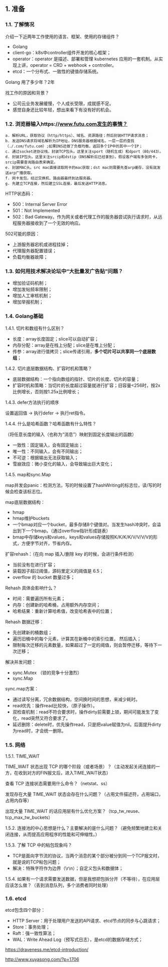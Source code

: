 ## 1. 准备

### 1.1. 了解情况

介绍一下近两年工作使用的语言、框架、使用的存储组件？

- Golang
- client-go：k8s中controller组件开发的核心框架；
- operator：operator 是描述、部署和管理 kubernetes 应用的一套机制。从实现上讲，operator = CRD + webhook + controller。
- etcd：一个分布式、一致性的键值存储系统。

Golang 用了多少年？2年

找工作的原因和背景？

- 公司云业务发展缓慢，个人成长受限，成就感不足。
- 感觉自身还比较年轻，想出来看下有没有好的机会。

### 1.2. 浏览器输入https://www.futu.com发生的事情？

```
a. 解析URL，获取协议（http/https）、域名、资源路径；然后封装HTTP请求消息；
b. 发送DNS请求将域名解析为IP地址，DNS服务器根据域名，一层一层的查找（./.com/futu.com）;如果DNS还做了负载均衡，返回多个IP中的其中一个IP；
c. 通过socket进协议栈，封装TCP包头。这里关注sport（随机生成）和dport（80/443）。
d. 封装IP包头。这里关注srcip和dstip（DNS解析后已经拿到）。假设客户端有多张网卡，srcip需要查询路由表来确定。
e. 封装MAC头。src mac直接读取网卡的mac获取；dst mac则需要先查arp缓存，没有就发送arp广播获取。
f. 网卡发包，经过交换机、路由器最终到达服务器。
g. 先建立TCP连接，然后建立SSL连接，最后发送HTTP消息。
```

HTTP状态码：

- 500：Internal Server Error
- 501：Not Implemented
- 502：Bad Gateway。作为网关或者代理工作的服务器尝试执行请求时，从远程服务器接收到了一个无效的响应。

502可能的原因：

- 上游服务器宕机或进程挂掉；
- 代理服务器配置错误；
- 负载均衡器故障；

### 1.3. 如何用技术解决论坛中“大批量发广告贴”问题？

- 增加验证码机制；
- 增加发帖频率限制；
- 增加人工审核机制；
- 增加举报机制；

### 1.4. Golang基础

1.4.1. 切片和数组有什么区别？

- 长度：array长度固定；slice可以自动扩容；
- 内存分配：array是在栈上分配；slice是在堆上分配；
- 传参：array进行值拷贝；slice传递引用，**多个切片可以共享同一个底层数组**；

1.4.2. 切片底层数据结构、扩容时机和策略？

- 底层数据结构：一个指向数组的指针、切片的长度、切片的容量；
- 扩容时机和策略：当切片的长度超过容量就进行扩容；旧容量<256时，按2x比例增长，否则按1.25x比例增长；

1.4.3. defer方法执行的顺序

设置返回值 -> 执行defer -> 执行ret指令。

1.4.4. 什么是哈希函数？哈希函数有什么特性？

（将任意长度的输入（也称为“消息”）映射到固定长度输出的函数）

- 一致性：固定输入，会有固定输出；
- 唯一性：不同输入，会有不同输出；
- 不可逆：根据输出无法获取输入；
- 雪崩效应：微小变化的输入，会导致输出巨大变化；

1.4.5. map和sync.Map

map并发会panic：检测方法，写的时候设置了hashWriting的标志位，读/写的时候会检查该标志位。

map底层数据结构：

- hmap
- hmap维护buckets
- 一个bmap对应一个bucket，最多存储8个键值对。当发生hash冲突时，会溢出到下一个bmap。（通过overflow指针形成链表）
- bmap中存储keys和values，keys和values存储按照K/K/K/K/V/V/V/V的形式，方便字节对齐，节省内存。

扩容rehash：（在向 map 插入/删除 key 的时候，会进行条件检测）

- 当前没有在进行扩容；
- 装载因子超过阈值，源码里定义的阈值是 6.5；
- overflow 的 bucket 数量过多；

Rehash 具体会影响什么？

- 时间：需要遍历所有元素；
- 内存：创建新的哈希桶，占用额外内存空间；
- 哈希结果：重新计算哈希值，改变哈希表中的位置；

Rehash 数据迁移：

- 先创建新的桶数组；
- 遍历旧桶中的每个元素，计算其在新桶中的索引位置， 然后插入；
- 限制每次迁移的元素数量，如果超过了一定的阈值，则会暂停迁移，等待下一次迁移；

解决并发问题：

- sync.Mutex （锁的竞争十分激烈）
- sync.Map

sync.map方案：

- 通过读写分离，冗余数据结构，空间换时间的思想，来减少耗时。
- read优先：操作read比较快，（原子操作）。
- 双检查机制：read不符合要求时，操作dirty前需要上锁，期间可能发生了变化，read突然又符合要求了。
- 延迟删除：delete时，优先操作read，只是把value赋值为nil。后面提升dirty为read时，才会统一删除。

### 1.5. 网络

1.5.1. TIME_WAIT

TIME_WAIT 状态出现 TCP 的哪个阶段（或者场景）？（主动发起关闭连接的一方，在收到对方的FIN报文后，进入TIME_WAIT状态）

查看 TCP 连接状态需要用什么命令？（netstat、ss）

发现存在大量 TIME_WAIT 状态会存在什么问题？（占用文件描述符，占用端口，占用内存等）

出现大量 TIME_WAIT 的话应用层有什么优化方案？（tcp_tw_reuse、tcp_max_tw_buckets）

1.5.2. 连接池的中心思想是什么？主要解决的是什么问题？（避免频繁地建立和关闭连接，从而提高应用程序的性能和可伸缩性。）

1.5.3. 了解 TCP 中的粘包现象吗？

- TCP是面向字节流的协议，当两个消息的某个部分被分到同一个TCP报文时，就是说的TCP粘包问题；
- 解决：特殊字符作为边界（\r\n）；自定义包头和数据体；

1.5.4. 如果有一个请求需要发送数据，但是我想把包拆分开（不等待），在应用层应该怎么做？（丢到消息队列，多个消费者同时处理）

### 1.6. etcd

etcd包含四个部分：

- HTTP Server：用于处理用户发送的API请求、etcd节点的同步与心跳请求；
- Store：事务处理；
- Raft：强一致性算法；
- WAL：Write Ahead Log（预写式日志），是etcd的数据存储方式；

https://draveness.me/etcd-introduction/

http://www.xuyasong.com/?p=1706

